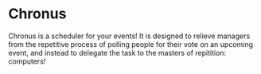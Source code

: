 # Chronus

Chronus is a scheduler for your events! It is designed to relieve managers from the repetitive process of polling people for their vote on an upcoming event, and instead to delegate the task to the masters of repitition: computers!

